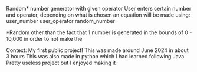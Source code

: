 
Random* number generator with given operator
User enters certain number and operator, depending on what is chosen an equation will be made using:
user_number
user_operator
random_number

*Random other than the fact that 1 number is generated in the bounds of 0 - 10,000 in order to not make the 

Context:
My first public project!
This was made around June 2024 in about 3 hours
This was also made in python which I had learned following Java
Pretty useless project but I enjoyed making it
